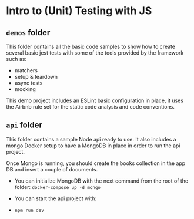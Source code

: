 # Intro to (Unit) Testing with JS

## `demos` folder
This folder contains all the basic code samples to show how to create several basic jest tests with some of the tools provided by the framework such as:
- matchers
- setup & teardown
- async tests
- mocking

This demo project includes an ESLint basic configuration in place, it uses the Airbnb rule set for the static code analysis and code conventions.

## `api` folder
This folder contains a sample Node api ready to use. It also includes a mongo Docker setup to have a MongoDB in place in order to run the api project.

Once Mongo is running, you should create the books collection in the app DB and insert a couple of documents.

- You can initialize MongoDB with the next command from the root of the folder:
``docker-compose up -d mongo``

- You can start the api project with:
- ``npm run dev``

